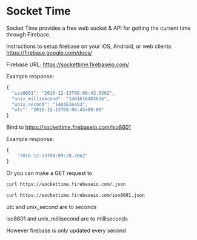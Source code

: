 # Socket Time

Socket Time provides a free web socket & API for getting the current time through Firebase.

Instructions to setup firebase on your iOS, Android, or web clients: https://firebase.google.com/docs/

Firebase URL: https://sockettime.firebaseio.com/

Example response:

```javascript
{
  "iso8601": "2016-12-13T08:06:43.656Z",
  "unix_millisecond": "1481616403656",
  "unix_second": "1481616403",
  "utc": "2016-12-13T08:06:43+00:00"
}
```

Bind to https://sockettime.firebaseio.com/iso8601

Example response:
```javascript
{
    "2016-12-13T08:09:28.266Z"
}
```

Or you can make a GET request to

```bash
curl https://sockettime.firebaseio.com/.json

curl https://sockettime.firebaseio.com/iso8601.json
```

utc and unix_second are to seconds

iso8601 and unix_millisecond are to milliseconds

However firebase is only updated every second
